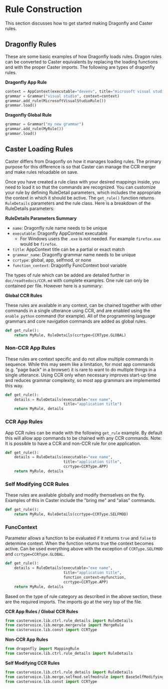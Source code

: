 # Rule Construction

This section discusses how to get started making Dragonfly and Caster rules. 

## Dragonfly Rules

These are some basic examples of how Dragonfly loads rules. Dragon rules can be converted to Caster equivalents by replacing the loading functions and with the proper Caster imports. The following are types of dragonfly rules.

**Dragonfly App Rule**

```python
context = AppContext(executable="devenv", title="microsoft visual studio")
grammar = Grammar("visual studio", context=context)
grammar.add_rule(MicrosoftVisualStudioRule())
grammar.load()
```

**Dragonfly Global Rule**

```python
grammar = Grammar("my new grammar")
grammar.add_rule(MyRule())
grammar.load()
```

## Caster Loading Rules

Caster differs from Dragonfly on how it manages loading rules. The primary purpose for this difference is so that Caster can manage the CCR merger and make rules reloadable on save. 

Once you have created a rule class with your desired mappings inside, you need to load it so that the commands are recognized.  You can customize your rule by defining RuleDetail parameters, which includes the appropriate the context in which it should be active.  The `get_rule()` function returns `RuleDetails` parameters and the rule class. Here is a breakdown of the RuleDetails parameters:

**RuleDetails Parameters Summary** 

- `name`:  Dragonfly rule name needs to be unique
- `executable`:  Dragonfly AppContext executable
  - For Windows users the `.exe` is not needed. For example `firefox.exe`  would be `firefox`.
- `title`:  AppContext title can be a partial or exact match
- `grammar_name`:  Dragonfly grammar name needs to be unique
- `ccrtype`:  global, app, selfmod, or none
- `function_context`: Dragonfly FuncContext bool variable

 The types of rule which can be added are detailed further in `doc/readtedocs/CCR.md` with complete examples. One rule can only be contained per file. However here is a summary:

**Global CCR Rules**

These rules are available in any context, can be chained together with other commands in a single utterance using CCR, and are enabled using the `enable python` command (for example). All of the programming language grammars and core navigation commands are added as global rules.

```python
def get_rule():
    return MyRule, RuleDetails(ccrtype=CCRType.GLOBAL)
```

### Non-CCR App Rules
These rules are context specific and do not allow multiple commands in sequence. While this may seem like a limitation, for most app commands (e.g. "page back" in a browser) it is rare to want to do multiple things in a single utterance. Using CCR only when necessary improves start-up time and reduces grammar complexity, so most app grammars are implemented this way.

```python
def get_rule():
    details = RuleDetails(executable="exe name", 
                          title="application title")
    return MyRule, details
```

### CCR App Rules
App CCR rules can be made with the following `get_rule` example. By default this will allow app commands to be chained with any CCR commands. Note: It is possible to have a CCR and non-CCR rule for one application. 
```python
def get_rule():
    details = RuleDetails(executable="exe name", 
                          title="application title",
                          ccrtype=CCRType.APP)
    return MyRule, details
```

### Self Modifying CCR Rules
These rules are available globally and modify themselves on the fly. Examples of this in Caster include the "bring me" and "alias" commands.
```python
def get_rule():
    return MyRule, RuleDetails(ccrtype=CCRType.SELFMOD)
```

### FuncContext 

Parameter allows a function to be evaluated if it returns `true` and `false` to  determine context. When the function returns true the context becomes active. Can be used everything above with the exception of `CCRType.SELFMOD` and `ccrtype=CCRType.GLOBAL`.

```python
def get_rule():
    details = RuleDetails(executable="exe name", 
                          title="application title",
                          function_context=myfunction,
                          ccrtype=CCRType.APP)
    return MyRule, details

```

Based on the type of rule category as described in the above section, these are the required imports. The imports go at the very top of the file.

**CCR App Rules / Global CCR Rules**

```python
from castervoice.lib.ctrl.rule_details import RuleDetails
from castervoice.lib.merge.mergerule import MergeRule
from castervoice.lib.const import CCRType
```

**Non-CCR App Rules**

```python
from dragonfly import MappingRule
from castervoice.lib.ctrl.rule_details import RuleDetails
```

**Self Modifying CCR Rules**

```python
from castervoice.lib.ctrl.rule_details import RuleDetails
from castervoice.lib.merge.selfmod.selfmodrule import BaseSelfModifyingRule
from castervoice.lib.const import CCRType
```





